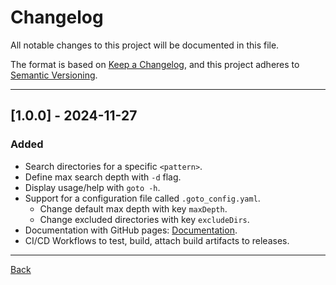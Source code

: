 # Changelog

All notable changes to this project will be documented in this file.

The format is based on [Keep a Changelog](https://keepachangelog.com/), and this project adheres to [Semantic Versioning](https://semver.org/).

---
## [1.0.0] - 2024-11-27
### Added

- Search directories for a specific `<pattern>`.
- Define max search depth with `-d` flag.
- Display usage/help with `goto -h`.
- Support for a configuration file called `.goto_config.yaml`.
  - Change default max depth with key `maxDepth`.
  - Change excluded directories with key `excludeDirs`.
- Documentation with GitHub pages: [Documentation](gabrielg2020.github.io/goto).
- CI/CD Workflows to test, build, attach build artifacts to releases.

---

[Back](index.md)